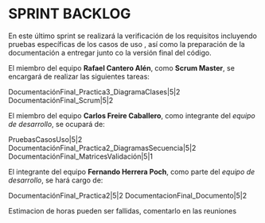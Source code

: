 # SPRINT BACKLOG


En este último sprint se realizará la verificación de los requisitos incluyendo pruebas específicas de los casos de uso
, así como la preparación de la documentación a entregar junto co la versión final del código.

El miembro del equipo **Rafael Cantero Alén**, como **Scrum Master**, se encargará de realizar las siguientes tareas:

DocumentaciónFinal_Practica3_DiagramaClases|5|2
DocumentaciónFinal_Scrum|5|2

El miembro del equipo **Carlos Freire Caballero**, como integrante del *equipo de desarrollo*, se ocupará de:

PruebasCasosUso|5|2
DocumentaciónFinal_Practica2_DiagramasSecuencia|5|2
DocumentaciónFinal_MatricesValidación|5|1


El integrante del equipo **Fernando Herrera Poch**, como parte del *equipo de desarrollo*, se hará cargo de:

DocumentaciónFinal_Practica2|5|2
DocumentacionFinal_Documento|5|2

Estimacion de horas pueden ser fallidas, comentarlo en las reuniones


